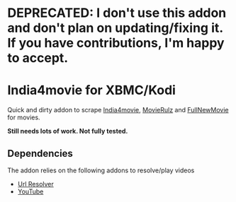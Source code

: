 # DEPRECATED: I don't use this addon and don't plan on updating/fixing it. If you have contributions, I'm happy to accept.


# India4movie for XBMC/Kodi

Quick and dirty addon to scrape [India4movie](http://www.india4movie.co/), [MovieRulz](http://www.movierulz.to/) and [FullNewMovie](http://www.fullnewmovie.net) for movies.

**Still needs lots of work. Not fully tested.**


## Dependencies

The addon relies on the following addons to resolve/play videos

 - [Url Resolver](http://wiki.xbmc.org/index.php?title=Add-on:Urlresolver)
 - [YouTube](http://wiki.xbmc.org/index.php?title=Add-on:YouTube)
